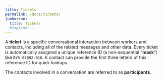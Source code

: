 ```yaml
---
title: Tickets
permalink: /docs/tickets/
jumbotron:
  title: Tickets
  #tagline: ...
---
```


A **ticket** is a specific conversational interaction between workers and contacts, including all of the related messages and other data. Every ticket is automatically assigned a unique reference ID (a non-sequential "**mask**") like `RYS-07092-910`. A contact can provide the first three letters of this reference ID for quick lookups.

The contacts involved in a conversation are referred to as **participants**.